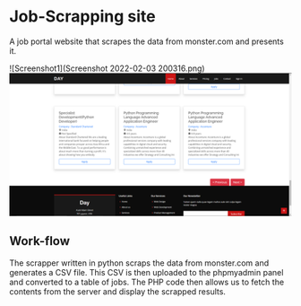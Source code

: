 # Job-Scrapping site
A job portal website that scrapes the data from monster.com and presents it.

![Screenshot1](Screenshot 2022-02-03 200316.png) ![Screenshot2](https://github.com/Ashen-Chevalier/Job-Portal/blob/4869fc067d951327af09119326715838abae0baf/Screenshot%202022-02-03%20200352.png)

## Work-flow
The scrapper written in python scraps the data from monster.com and generates a CSV file. This CSV is then uploaded to the phpmyadmin panel and converted to a table of jobs.
The PHP code then allows us to fetch the contents from the server and display the scrapped results.
